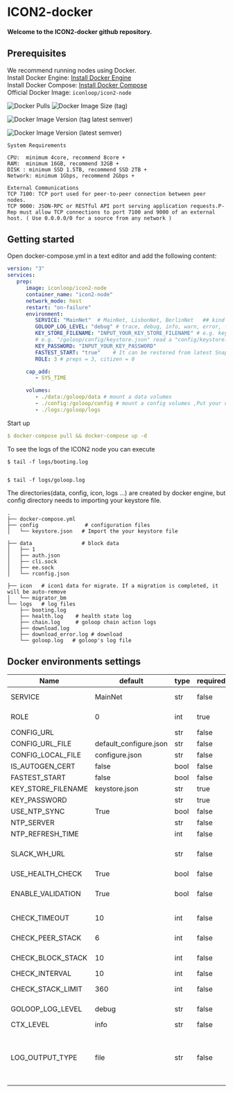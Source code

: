 # ICON2-docker

#### Welcome to the ICON2-docker github repository.

## Prerequisites

We recommend running nodes using Docker. <br>
Install Docker Engine: [Install Docker Engine](https://docs.docker.com/engine/install/) <br>
Install Docker Compose: [Install Docker Compose](https://docs.docker.com/compose/install/) <br>
Official Docker Image:  `iconloop/icon2-node`

![Docker Pulls](https://img.shields.io/docker/pulls/iconloop/icon2-node)
![Docker Image Size (tag)](https://img.shields.io/docker/image-size/iconloop/icon2-node/latest)

![Docker Image Version (tag latest semver)](https://img.shields.io/docker/v/iconloop/icon2-node/latest?logo=icon&label=Production)

![Docker Image Version (latest semver)](https://img.shields.io/docker/v/iconloop/icon2-node?logo=icon&label=Development)



```
System Requirements 

CPU:  minimum 4core, recommend 8core +
RAM:  minimum 16GB, recommend 32GB + 
DISK : minimum SSD 1.5TB, recommend SSD 2TB + 
Network: minimum 1Gbps, recommend 2Gbps +

External Communications 
TCP 7100: TCP port used for peer-to-peer connection between peer nodes.
TCP 9000: JSON-RPC or RESTful API port serving application requests.P-Rep must allow TCP connections to port 7100 and 9000 of an external host. ( Use 0.0.0.0/0 for a source from any network )
```

## Getting started

Open docker-compose.yml in a text editor and add the following content:

```yaml
version: "3"
services:
   prep:
      image: iconloop/icon2-node
      container_name: "icon2-node"
      network_mode: host
      restart: "on-failure"
      environment:
         SERVICE: "MainNet"  # MainNet, LisbonNet, BerlinNet   ## kind of network type 
         GOLOOP_LOG_LEVEL: "debug" # trace, debug, info, warn, error, fatal, panic          
         KEY_STORE_FILENAME: "INPUT_YOUR_KEY_STORE_FILENAME" # e.g. keystore.json read a config/keystore.json
         # e.g. "/goloop/config/keystore.json" read a "config/keystore.json" of host machine
         KEY_PASSWORD: "INPUT_YOUR_KEY_PASSWORD"
         FASTEST_START: "true"    # It can be restored from latest Snapshot DB.
         ROLE: 3 # preps = 3, citizen = 0

      cap_add:
         - SYS_TIME

      volumes:         
         - ./data:/goloop/data # mount a data volumes
         - ./config:/goloop/config # mount a config volumes ,Put your used keystore file here.     
         - ./logs:/goloop/logs

```


Start up

```yaml
$ docker-compose pull && docker-compose up -d
```





To see the logs of the ICON2 node you can execute

```
$ tail -f logs/booting.log


$ tail -f logs/goloop.log
```


The directories(data, config, icon, logs …) are created by docker engine, but config directory needs to importing your keystore file.

```
.
├── docker-compose.yml 
├── config               # configuration files                         
│   └── keystore.json   # Import the your keystore file

├── data                # block data
│   ├── 1
│   ├── auth.json
│   ├── cli.sock
│   ├── ee.sock
│   └── rconfig.json

├── icon   # icon1 data for migrate. If a migration is completed, it will be auto-remove
│   └── migrator_bm
└── logs   # log files
    ├── booting.log   
    ├── health.log    # health state log
    ├── chain.log     # goloop chain action logs
    ├── download.log
    ├── download_error.log # download  
    └── goloop.log   # goloop's log file
```




## Docker environments settings

| Name               | default                | type | required | description                                                                                                                                                                                                      |
|--------------------|------------------------|------|----------|------------------------------------------------------------------------------------------------------------------------------------------------------------------------------------------------------------------|
| SERVICE            | MainNet                | str  | false    | Service Name - (MainNet, LisbonNet, BerlinNet)                                                                                                                                                                   |
| ROLE               | 0                      | int  | true     | Role of running node. 0: Citizen, 3: P-Rep                                                                                                                                                                       |
| CONFIG_URL         |                        | str  | false    |                                                                                                                                                                                                                  |
| CONFIG_URL_FILE    | default_configure.json | str  | false    |                                                                                                                                                                                                                  |
| CONFIG_LOCAL_FILE  | configure.json         | str  | false    |                                                                                                                                                                                                                  |
| IS_AUTOGEN_CERT    | false                  | bool | false    | Automatically generate certificates                                                                                                                                                                              |
| FASTEST_START      | false                  | bool | false    | Download snapshot DB                                                                                                                                                                                             |
| KEY_STORE_FILENAME | keystore.json          | str  | true     | keystore.json file name                                                                                                                                                                                          |
| KEY_PASSWORD       |                        | str  | true     | password of keystore.json file                                                                                                                                                                                   |
| USE_NTP_SYNC       | True                   | bool | false    | Whether to use NTP in container                                                                                                                                                                                  |
| NTP_SERVER         |                        | str  | false    | NTP Server                                                                                                                                                                                                       |
| NTP_REFRESH_TIME   |                        | int  | false    | ntp refresh time                                                                                                                                                                                                 |
| SLACK_WH_URL       |                        | str  | false    | slack web hook url - If a problem occurs, you can receive an alarm with a slack.                                                                                                                                 |
| USE_HEALTH_CHECK   | True                   | bool | false    | Whether to use health check                                                                                                                                                                                      |
| ENABLE_VALIDATION   | True                   | bool | false    | Whether to use validation, If set to "false," it will proceed even if the validation fails.                                                                                                                      |
| CHECK_TIMEOUT      | 10                     | int  | false    | sec - TIMEOUT when calling REST API for monitoring                                                                                                                                                               |
| CHECK_PEER_STACK   | 6                      | int  | false    | sec - Stack value to check the peer for monitoring.                                                                                                                                                              |
| CHECK_BLOCK_STACK  | 10                     | int  | false    | sec - Stack value to check the block for monitoring.                                                                                                                                                             |
| CHECK_INTERVAL     | 10                     | int  | false    | sec - check interval for monitoring                                                                                                                                                                              |
| CHECK_STACK_LIMIT  | 360                    | int  | false    | count - count- Restart container when stack value is reached                                                                                                                                                     |
| GOLOOP_LOG_LEVEL   | debug                  | str  | false    | Log Level for goloop - (trace,debug,info,warn,error,fatal,panic                                                                                                                                                  |       
| CTX_LEVEL      | info                   | str  | false    | Log Level for CTX - (debug,info,warn)                                                                                                                                                                            |
| LOG_OUTPUT_TYPE    | file                   | str  | false    | These settings are for categorizing goloop logs by type. When set to "split," only goloop errors are stored in the "error.log" file. Setting it to "debug" outputs all logs to the console. (file, split, debug) |

